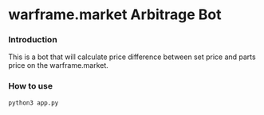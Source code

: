 # warframe.market Arbitrage Bot

### Introduction
This is a bot that will calculate price difference between set price and parts price on the warframe.market.

### How to use
```bash
python3 app.py
```